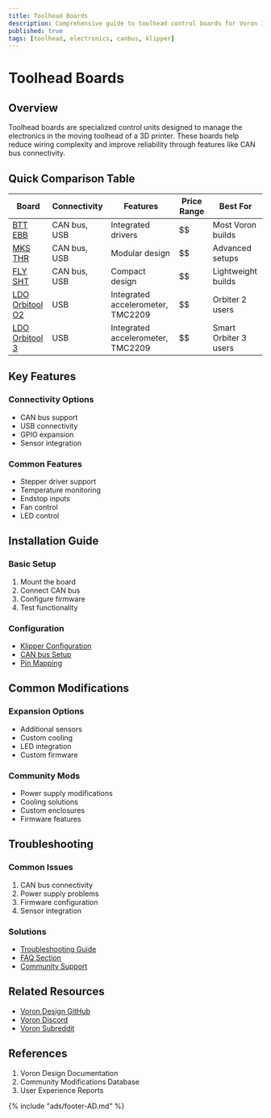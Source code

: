```yaml
---
title: Toolhead Boards
description: Comprehensive guide to toolhead control boards for Voron 3D printers
published: true
tags: [toolhead, electronics, canbus, klipper]
---
```


# Toolhead Boards

## Overview
Toolhead boards are specialized control units designed to manage the electronics in the moving toolhead of a 3D printer. These boards help reduce wiring complexity and improve reliability through features like CAN bus connectivity.

## Quick Comparison Table

| Board | Connectivity | Features | Price Range | Best For |
|-------|--------------|----------|-------------|-----------|
| [BTT EBB](./BTT-EBB.md) | CAN bus, USB | Integrated drivers | $$ | Most Voron builds |
| [MKS THR](./mks-thr.md) | CAN bus, USB  | Modular design | $$ | Advanced setups |
| [FLY SHT](./FLY-SHT.md) | CAN bus, USB  | Compact design | $$ | Lightweight builds |
| [LDO Orbitool O2](./ldo-orbitool-o2.md) | USB | Integrated accelerometer, TMC2209 | $$ | Orbiter 2 users |
| [LDO Orbitool 3](./ldo-orbitool-3.md) | USB | Integrated accelerometer, TMC2209 | $$ | Smart Orbiter 3 users |

## Key Features

### Connectivity Options
- CAN bus support
- USB connectivity
- GPIO expansion
- Sensor integration

### Common Features
- Stepper driver support
- Temperature monitoring
- Endstop inputs
- Fan control
- LED control

## Installation Guide

### Basic Setup
1. Mount the board
2. Connect CAN bus
3. Configure firmware
4. Test functionality

### Configuration
- [Klipper Configuration](../guides/klipper-config.md)
- [CAN bus Setup](../guides/canbus-setup.md)
- [Pin Mapping](../guides/pin-mapping.md)

## Common Modifications

### Expansion Options
- Additional sensors
- Custom cooling
- LED integration
- Custom firmware

### Community Mods
- Power supply modifications
- Cooling solutions
- Custom enclosures
- Firmware features

## Troubleshooting

### Common Issues
1. CAN bus connectivity
2. Power supply problems
3. Firmware configuration
4. Sensor integration

### Solutions
- [Troubleshooting Guide](../guides/troubleshooting.md)
- [FAQ Section](../guides/faq.md)
- [Community Support](../guides/community-support.md)

## Related Resources
- [Voron Design GitHub](https://github.com/VoronDesign)
- [Voron Discord](https://discord.gg/voron)
- [Voron Subreddit](https://www.reddit.com/r/voroncorexy)

## References
1. Voron Design Documentation
2. Community Modifications Database
3. User Experience Reports

{% include "ads/footer-AD.md" %} 